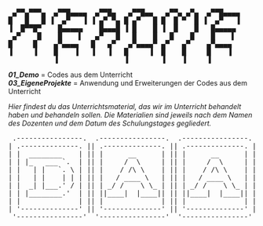 <pre>
 ▄▀▀▄▀▀▀▄  ▄▀▀█▄▄▄▄  ▄▀▀█▄   ▄▀▀█▄▄   ▄▀▀▄ ▄▀▄  ▄▀▀█▄▄▄▄ 
█   █   █ ▐  ▄▀   ▐ ▐ ▄▀ ▀▄ █ ▄▀   █ █  █ ▀  █ ▐  ▄▀   ▐ 
▐  █▀▀█▀    █▄▄▄▄▄    █▄▄▄█ ▐ █    █ ▐  █    █   █▄▄▄▄▄  
 ▄▀    █    █    ▌   ▄▀   █   █    █   █    █    █    ▌  
█     █    ▄▀▄▄▄▄   █   ▄▀   ▄▀▄▄▄▄▀ ▄▀   ▄▀    ▄▀▄▄▄▄   
▐     ▐    █    ▐   ▐   ▐   █     ▐  █    █     █    ▐   
           ▐                ▐        ▐    ▐     ▐        
</pre>

***01_Demo*** = Codes aus dem Unterricht <br>
***03_EigeneProjekte*** = Anwendung und Erweiterungen der Codes aus dem Unterricht

*Hier findest du das Unterrichtsmaterial, das wir im Unterricht behandelt haben und behandeln sollen.*
*Die Materialien sind jeweils nach dem Namen des Dozenten und dem Datum des Schulungstages gegliedert.*

<pre>
 .----------------.  .----------------.  .----------------. 
| .--------------. || .--------------. || .--------------. |
| |  ________    | || |      __      | || |      __      | |
| | |_   ___ `.  | || |     /  \     | || |     /  \     | |
| |   | |   `. \ | || |    / /\ \    | || |    / /\ \    | |
| |   | |    | | | || |   / ____ \   | || |   / ____ \   | |
| |  _| |___.' / | || | _/ /    \ \_ | || | _/ /    \ \_ | |
| | |________.'  | || ||____|  |____|| || ||____|  |____|| |
| |              | || |              | || |              | |
| '--------------' || '--------------' || '--------------' |
 '----------------'  '----------------'  '----------------' 
</pre>
